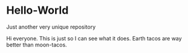 # Hello-World
Just another very unique repository

Hi everyone.  This is just so I can see what it does.
Earth tacos are way better than moon-tacos.
